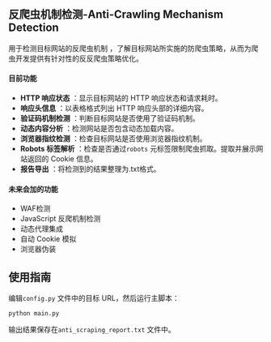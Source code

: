 ## 反爬虫机制检测-Anti-Crawling Mechanism Detection

用于检测目标网站的反爬虫机制 ，了解目标网站所实施的防爬虫策略，从而为爬虫开发提供有针对性的反反爬虫策略优化。

#### 目前功能

* **HTTP 响应状态** ：显示目标网站的 HTTP 响应状态和请求耗时。
* **响应头信息** ：以表格格式列出 HTTP 响应头部的详细内容。
* **验证码机制检测** ：判断目标网站是否使用了验证码机制。
* **动态内容分析** ：检测网站是否包含动态加载内容。
* **浏览器指纹检测** ：检查目标网站是否使用浏览器指纹机制。
* **Robots 标签解析** ：检查是否通过`robots` 元标签限制爬虫抓取。提取并展示网站返回的 Cookie 信息。
* **报告导出** ：将检测到的结果整理为.txt格式。

#### 未来会加的功能

* WAF检测
* JavaScript 反爬机制检测
* 动态代理集成
* 自动 Cookie 模拟
* 浏览器伪装

## 使用指南

编辑`config.py` 文件中的目标 URL，然后运行主脚本：

```
python main.py
```
输出结果保存在`anti_scraping_report.txt` 文件中。

